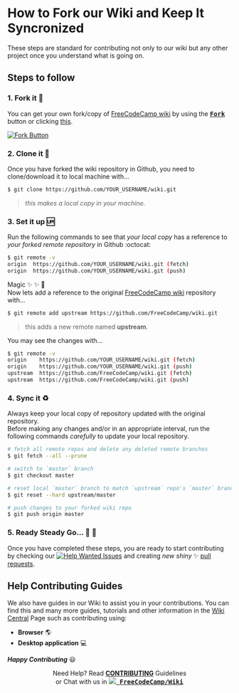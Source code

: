 # How to Fork our Wiki and Keep It Syncronized

These steps are standard for contributing not only to our wiki but any other project once you understand what is going on.

## Steps to follow

### 1. **Fork it** :fork_and_knife:

You can get your own fork/copy of [FreeCodeCamp wiki](https://github.com/FreeCodeCamp/wiki) by using the <a href="https://github.com/FreeCodeCamp/wiki/new/master?readme=1#fork-destination-box"><kbd><b>Fork</b></kbd></a> button or clicking [this](https://github.com/FreeCodeCamp/wiki/new/master?readme=1#fork-destination-box).

 [![Fork Button](https://help.github.com/assets/images/help/repository/fork_button.jpg)](https://github.com/FreeCodeCamp/wiki)

### 2. **Clone it** :busts_in_silhouette:

Once you have forked the wiki repository in Github, you need to clone/download it to local machine with...

```sh
$ git clone https://github.com/YOUR_USERNAME/wiki.git
```

> *this makes a local copy in your machine.*

### 3. **Set it up** :up:

Run the following commands to see that _your local copy_ has a reference to _your forked remote repository_ in Github :octocat:

```sh
$ git remote -v
origin  https://github.com/YOUR_USERNAME/wiki.git (fetch)
origin  https://github.com/YOUR_USERNAME/wiki.git (push)
```

Magic :sparkles: :sparkles: :eyes:  
Now lets add a reference to the original [FreeCodeCamp wiki](https://github.com/FreeCodeCamp/FreeCodeCamp/wiki) repository with...

```sh
$ git remote add upstream https://github.com/FreeCodeCamp/wiki.git
```

> this adds a new remote named **upstream**.

You may see the changes with...

```sh
$ git remote -v
origin    https://github.com/YOUR_USERNAME/wiki.git (fetch)
origin    https://github.com/YOUR_USERNAME/wiki.git (push)
upstream  https://github.com/FreeCodeCamp/wiki.git (fetch)
upstream  https://github.com/FreeCodeCamp/wiki.git (push)
```

### 4. **Sync it** :recycle:

Always keep your local copy of repository updated with the original repository.  
Before making any changes and/or in an appropriate interval, run the following commands _carefully_ to update your local repository.

```sh
# fetch all remote repos and delete any deleted remote branches
$ git fetch --all --prune

# switch to `master` branch
$ git checkout master

# reset local `master` branch to match `upstream` repo's `master` branch
$ git reset --hard upstream/master

# push changes to your forked wiki repo
$ git push origin master
```

### 5. Ready Steady Go... :turtle: :rabbit2:

Once you have completed these steps, you are ready to start contributing by checking our [![Help Wanted Issues](https://img.shields.io/badge/Wiki-Help_Wanted_Issues-159818.svg?style=flat-square&maxAge=2592000)](https://github.com/FreeCodeCamp/wiki/issues?q=is%3Aissue+is%3Aopen+label%3A%22help+wanted%22 "Help Wanted Issues") and creating *new shiny* :sparkles: [pull requests](https://github.com/FreeCodeCamp/wiki/pulls).

## Help Contributing Guides

We also have guides in our Wiki to assist you in your contributions. You can find this and many more guides, tutorials and other information in the [Wiki Central](https://github.com/FreeCodeCamp/FreeCodeCamp/wiki/Wiki)  Page such as contributing using:

- **Browser** :earth_americas:
- **Desktop application** :computer:

<!--
- **Command Line** interface :page_with_curl:
-->

_**Happy Contributing**_ :smiley:

<p align="center">Need Help? Read <a href="https://github.com/FreeCodeCamp/wiki/blob/master/.github/CONTRIBUTING.md"><b>CONTRIBUTING</b></a> Guidelines<br>or Chat with us in <kbd><a href="https://gitter.im/FreeCodeCamp/Wiki"><img src="http://i.imgur.com/ThSWa6Y.png?2"> <b>FreeCodeCamp/Wiki</b></a></kbd></p>

